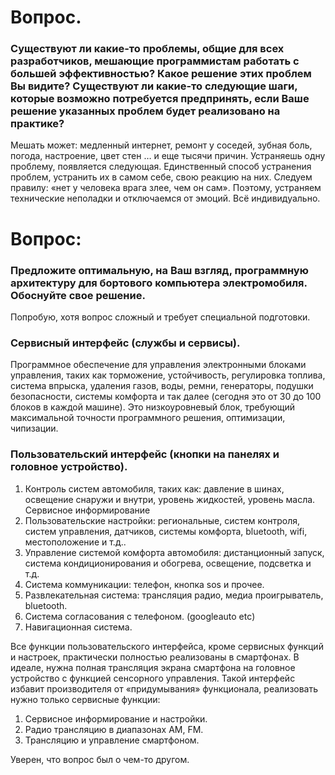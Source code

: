 # Вопрос.
### Существуют ли какие-то проблемы, общие для всех разработчиков, мешающие программистам работать с большей эффективностью? Какое решение этих проблем Вы видите? Существуют ли какие-то следующие шаги, которые возможно потребуется   предпринять, если Ваше решение указанных проблем будет реализовано на практике?

   Мешать может: медленный интернет, ремонт у соседей, зубная боль, погода,
   настроение, цвет стен … и еще тысячи причин. Устраняешь одну проблему, появляется
   следующая. Единственный способ устранения проблем, устранить их в самом себе, свою
   реакцию на них. Следуем правилу: «нет у человека врага злее, чем он сам». Поэтому,
   устраняем технические неполадки и отключаемся от эмоций. Всё индивидуально.

# Вопрос:
### Предложите оптимальную, на Ваш взгляд, программную архитектуру для бортового компьютера электромобиля. Обоснуйте свое решение.

   Попробую, хотя вопрос сложный и требует специальной подготовки.

### Сервисный интерфейс (службы и сервисы).

Программное обеспечение для управления электронными блоками управления, таких как торможение, устойчивость, регулировка топлива, система впрыска, удаления газов, воды, ремни, генераторы, подушки безопасности, системы комфорта и так далее (сегодня это от 30 до 100 блоков в каждой машине). Это низкоуровневый блок, требующий максимальной точности программного решения, оптимизации, чипизации.

### Пользовательский интерфейс (кнопки на панелях и головное устройство).
1. Контроль систем автомобиля, таких как: давление в шинах, освещение снаружи и внутри, уровень жидкостей, уровень масла. Сервисное информирование
2. Пользовательские настройки: региональные, систем контроля, систем управления, датчиков, системы комфорта, bluetooth, wifi, местоположение и т.д..
3. Управление системой комфорта автомобиля: дистанционный запуск, система кондиционирования и обогрева, освещение, подсветка и т.д.
4. Система коммуникации: телефон, кнопка sos и прочее.
5. Развлекательная система: трансляция радио, медиа проигрыватель, bluetooth.
6. Система согласования с телефоном. (googleauto etc)
7. Навигационная система.

Все функции пользовательского интерфейса, кроме сервисных функций и настроек, практически полностью реализованы в смартфонах. В идеале, нужна полная трансляция экрана смартфона на головное устройство с функцией сенсорного управления. Такой интерфейс избавит производителя от «придумывания» функционала, реализовать нужно только сервисные функции:

1. Сервисное информирование и настройки.
2. Радио трансляцию в диапазонах AM, FM.
3. Трансляцию и управление смартфоном.

Уверен, что вопрос был о чем-то другом.